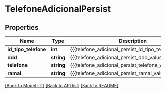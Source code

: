 # TelefoneAdicionalPersist

## Properties
Name | Type | Description | Notes
------------ | ------------- | ------------- | -------------
**id_tipo_telefone** | **int** | {{{telefone_adicional_persist_id_tipo_telefone_value}}} | [optional] 
**ddd** | **string** | {{{telefone_adicional_persist_ddd_value}}} | [optional] 
**telefone** | **string** | {{{telefone_adicional_persist_telefone_value}}} | [optional] 
**ramal** | **string** | {{{telefone_adicional_persist_ramal_value}}} | [optional] 

[[Back to Model list]](../README.md#documentation-for-models) [[Back to API list]](../README.md#documentation-for-api-endpoints) [[Back to README]](../README.md)



